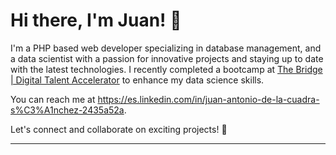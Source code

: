 # Hi there, I'm Juan! 👋

I'm a PHP based web developer specializing in database management, and a data scientist with a passion for innovative projects and staying up to date with the latest technologies. I recently completed a bootcamp at [The Bridge | Digital Talent Accelerator](https://www.thebridge.tech/) to enhance my data science skills.

You can reach me at https://es.linkedin.com/in/juan-antonio-de-la-cuadra-s%C3%A1nchez-2435a52a. 

Let's connect and collaborate on exciting projects! 🤝

--- 
<!--## Projects-->

<!--Here are some of my recent stuff:-->

<!--### Project 1: Database Management System-->

<!--A web application that manages a large-scale database of customers and their orders for a restaurant chain. The app is built using PHP and MySQL, with features for managing customer data, processing orders, and generating reports.-->
